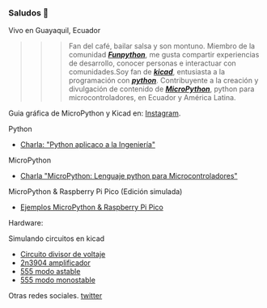 ### Saludos 👋

Vivo en Guayaquil, Ecuador

>>> Fan del café, bailar salsa y son montuno. Miembro de la comunidad [***Funpython***](https://funpython.org/), me gusta compartir experiencias de desarrollo, conocer personas e interactuar con comunidades.Soy fan de [***kicad***](https://www.kicad.org/), entusiasta a la programación con [***python***](https://www.python.org/). Contribuyente a la creación y divulgación de contenido de [***MicroPython***](http://micropython.org/), python para microcontroladores, en Ecuador y América Latina.

Guia gráfica de MicroPython y Kicad en: [Instagram](https://www.instagram.com/joselaica.code.pcb/).

Python

- [Charla: "Python aplicaco a la Ingeniería"](https://funpython.org/python_aplicado_ingenieria/)

MicroPython

- [Charla "MicroPython: Lenguaje python para Microcontroladores"](https://funpython.org/charla_micropython_regional/)

MicroPython & Raspberry Pi Pico (Edición simulada)

- [Ejemplos MicroPython & Raspberry Pi Pico](https://github.com/jlaica/upy_pi_pico)

Hardware:

Simulando circuitos en kicad

- [Circuito divisor de voltaje](https://github.com/jlaica/sim_divisor_voltaje)
- [2n3904 amplificador](https://github.com/jlaica/amp_bjt_claseA)
- [555 modo astable](https://github.com/jlaica/555-modo-astable)
- [555 modo monostable](https://github.com/jlaica/555_monostable)


Otras redes sociales.
[twitter](https://twitter.com/joselaica)
